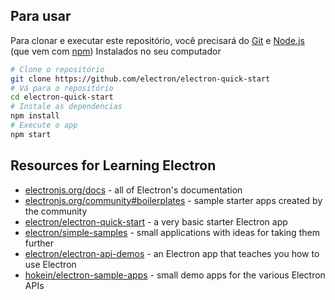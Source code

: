 ## Para usar

Para clonar e executar este repositório, você precisará do [Git](https://git-scm.com) e [Node.js](https://nodejs.org/en/download/) (que vem com [npm](http://npmjs.com)) Instalados no seu computador

```bash
# Clone o repositório
git clone https://github.com/electron/electron-quick-start
# Vá para o repositório
cd electron-quick-start
# Instale as dependencias
npm install
# Execute o app
npm start
```

## Resources for Learning Electron

- [electronjs.org/docs](https://electronjs.org/docs) - all of Electron's documentation
- [electronjs.org/community#boilerplates](https://electronjs.org/community#boilerplates) - sample starter apps created by the community
- [electron/electron-quick-start](https://github.com/electron/electron-quick-start) - a very basic starter Electron app
- [electron/simple-samples](https://github.com/electron/simple-samples) - small applications with ideas for taking them further
- [electron/electron-api-demos](https://github.com/electron/electron-api-demos) - an Electron app that teaches you how to use Electron
- [hokein/electron-sample-apps](https://github.com/hokein/electron-sample-apps) - small demo apps for the various Electron APIs